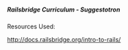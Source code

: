 ##### Railsbridge Curriculum - Suggestotron

Resources Used:

http://docs.railsbridge.org/intro-to-rails/